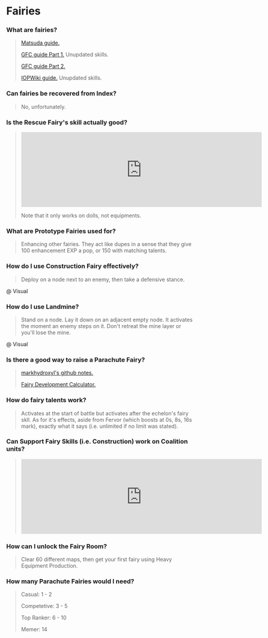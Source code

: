 # Fairies

### What are fairies?

> [Matsuda guide.](https://gfl.matsuda.tips/post/fairies) 
>
> [GFC guide Part 1.](https://www.gflcorner.com/fairy/) Unupdated skills.
>
> [GFC guide Part 2.](https://docs.google.com/spreadsheets/d/1x6_YysDi0h89jKE9vEW2_fbxi7gG7XV5jjJqX8O41rw)
>
> [IOPWiki guide.](https://iopwiki.com/wiki/Technical_Fairies) Unupdated skills.

### Can fairies be recovered from Index?

> No, unfortunately.

### Is the Rescue Fairy's skill actually good?

> <iframe id="reddit-embed" src="https://www.redditmedia.com/r/girlsfrontline/comments/mgausk/weekly_commanders_lounge_march_30_2021/gsxx3gr/?depth=1&amp;showmore=false&amp;embed=true&amp;showmedia=false&amp;theme=dark" sandbox="allow-scripts allow-same-origin allow-popups" style="border: none;" height="199" width="640" scrolling="no"></iframe>
>
> Note that it only works on dolls, not equipments.

### What are Prototype Fairies used for?

> Enhancing other fairies. They act like dupes in a sense that they give 100 enhancement EXP a pop, or 150 with matching talents.

### How do I use Construction Fairy effectively?

> Deploy on a node next to an enemy, then take a defensive stance.

@ Visual

### How do I use Landmine?

> Stand on a node. Lay it down on an adjacent empty node. It activates the moment an enemy steps on it. Don't retreat the mine layer or you'll lose the mine.

@ Visual

### Is there a good way to raise a Parachute Fairy?

> [markhydroxyl's github notes.](https://github.com/markhydroxyl/GFL-notes/blob/main/tls/nga_raising_paras.md)
>
> [Fairy Development Calculator.](https://docs.google.com/spreadsheets/d/1Zcz6Yp3sduhUXY9jo2HCX4pOdiIQioZcS8v6xMK01Pk/)

### How do fairy talents work?

> Activates at the start of battle but activates after the echelon's fairy skll. As for it's effects, aside from Fervor (which boosts at 0s, 8s, 16s mark), exactly what it says (i.e. unlimited if no limit was stated).

### Can Support Fairy Skills (i.e. Construction) work on Coalition units?

> <iframe id="reddit-embed" src="https://www.redditmedia.com/r/girlsfrontline/comments/q1rscp/weekly_commanders_lounge_october_05_2021/hg4vntx/?depth=1&amp;showmore=false&amp;embed=true&amp;showmedia=false&amp;theme=dark" sandbox="allow-scripts allow-same-origin allow-popups" style="border: none;" height="199" width="640" scrolling="no"></iframe>

### How can I unlock the Fairy Room?

> Clear 60 different maps, then get your first fairy using Heavy Equipment Production.

### How many Parachute Fairies would I need?

> Casual: 1 - 2
>
> Competetive: 3 - 5
>
> Top Ranker: 6 - 10
>
> Memer: 14
